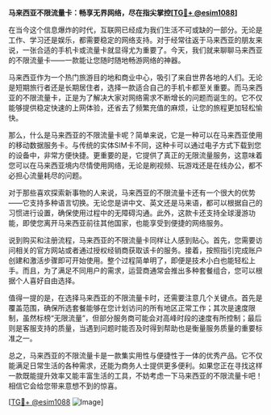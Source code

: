 **马来西亚不限流量卡：畅享无界网络，尽在指尖掌控[[TG💪+ @esim1088](https://t.me/s/esim1088)]**

在当今这个信息爆炸的时代，互联网已经成为我们生活不可或缺的一部分。无论是工作、学习还是娱乐，都需要稳定的网络支持。对于经常往返于马来西亚的朋友来说，一张合适的手机卡或流量卡就显得尤为重要了。今天，我们就来聊聊马来西亚的不限流量卡——一款能让您随时随地畅游网络的神器。

马来西亚作为一个热门旅游目的地和商业中心，吸引了来自世界各地的人们。无论是短期旅行者还是长期居住者，选择一款适合自己的手机卡都至关重要。而马来西亚的不限流量卡，正是为了解决大家对网络需求不断增长的问题而诞生的。它不仅能够提供稳定快速的上网体验，还省去了频繁充值的麻烦，让您的旅程更加轻松愉快。

那么，什么是马来西亚的不限流量卡呢？简单来说，它是一种可以在马来西亚使用的移动数据服务卡。与传统的实体SIM卡不同，这种卡可以通过电子方式下载到您的设备中，非常方便快捷。更重要的是，它提供了真正的无限流量服务，这意味着您可以在马来西亚境内尽情使用网络，无论是刷视频、玩游戏还是在线办公，都不必担心流量耗尽的问题。

对于那些喜欢探索新事物的人来说，马来西亚的不限流量卡还有一个很大的优势——它支持多种语言切换。无论您是讲中文、英文还是马来语，都可以根据自己的习惯进行设置，确保使用过程中的无障碍沟通。此外，这款卡还支持全球漫游功能，即使您离开马来西亚前往其他国家，也能享受到便捷的网络服务。

说到购买和注册流程，马来西亚的不限流量卡同样让人感到贴心。首先，您需要访问相关的官方网站或者通过授权经销商获取该卡的服务。接着，按照指引完成账户创建和激活步骤即可开始使用。整个过程简单明了，即便是技术小白也能轻松上手。而且，为了满足不同用户的需求，运营商通常会推出多种套餐组合，您可以根据个人喜好自由选择。

值得一提的是，在选择马来西亚的不限流量卡时，还需要注意几个关键点。首先是覆盖范围，确保所选套餐能够在您计划访问的所有地区正常工作；其次是速度限制，虽然标榜“无限流量”，但部分服务商可能会对高峰时段的速度有所控制；最后则是客服支持的质量，当遇到问题时能否及时得到帮助也是衡量服务质量的重要标准之一。

总之，马来西亚的不限流量卡是一款集实用性与便捷性于一体的优秀产品。它不仅能满足日常生活的各种需求，还能为商务人士提供更多便利。如果您正在寻找这样一款既能提升效率又能丰富生活的工具，不妨考虑一下马来西亚的不限流量卡吧！相信它会给您带来意想不到的惊喜。

[[TG💪+ @esim1088](https://t.me/s/esim1088) ![Image](https://i.postimg.cc/4NQfJmqS/Snipaste-2025-05-13-00-14-12.png)]